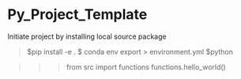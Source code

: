 # Py_Project_Template

Initiate project by installing local source package 
> $pip install -e .
> $ conda env export > environment.yml
> $python

>>> from src import functions
>>> functions.hello_world()
